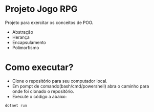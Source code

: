 # Projeto Jogo RPG 

Projeto para exercitar os conceitos de POO.

* Abstração
* Herança 
* Encapsulamento
* Polimorfismo

# Como executar?

* Clone o repositório para seu computador local.
* Em pompt de comando(bash/cmd/powershell) abra o caminho para onde foi clonado o repositório.
* Execute o código a abaixo:

```cmd
dotnet run
```